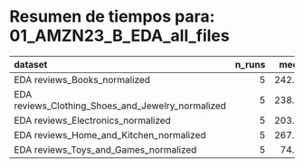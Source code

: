 # Resumen de tiempos para: 01_AMZN23_B_EDA_all_files

| dataset                                           |   n_runs |   media |   desviacion |   minimo |   maximo |
|:--------------------------------------------------|---------:|--------:|-------------:|---------:|---------:|
| EDA reviews_Books_normalized                      |       5  |  242.09 |         9.03 |   230.80 |   255.62 |
| EDA reviews_Clothing_Shoes_and_Jewelry_normalized |       5  |  238.49 |         8.15 |   227.15 |   248.88 |
| EDA reviews_Electronics_normalized                |       5  |  203.71 |         6.01 |   194.53 |   212.44 |
| EDA reviews_Home_and_Kitchen_normalized           |       5  |  267.45 |        10.80 |   255.46 |   279.55 |
| EDA reviews_Toys_and_Games_normalized             |       5  |   74.65 |         2.01 |    71.49 |    76.74 |